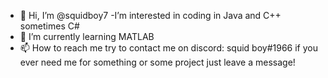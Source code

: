 - 👋 Hi, I’m @squidboy7
-I’m interested in coding in Java and C++ sometimes C#
- 🌱 I’m currently learning MATLAB
- 📫 How to reach me try to contact me on discord: squid boy#1966
if you ever need me for something or some project just leave a message!

<!---
squidboy7/squidboy7 is a ✨ special ✨ repository because its `README.md` (this file) appears on your GitHub profile.
You can click the Preview link to take a look at your changes.
--->
